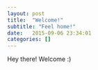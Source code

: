```yaml
---
layout: post
title:  "Welcome!"
subtitle: "Feel home!"
date:   2015-09-06 23:34:01
categories: []
---
```

Hey there! Welcome :)